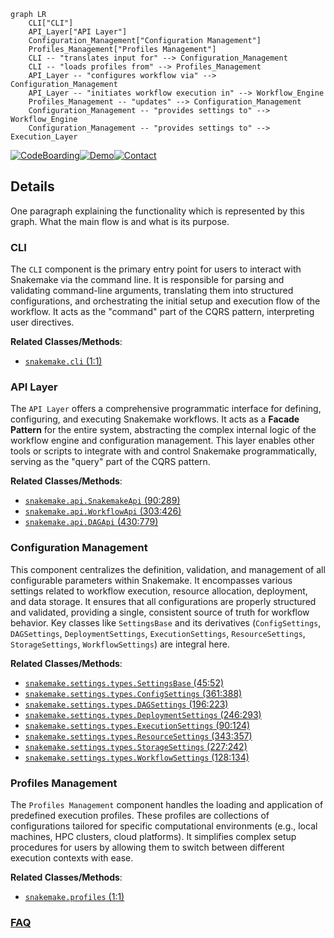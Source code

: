 ```mermaid
graph LR
    CLI["CLI"]
    API_Layer["API Layer"]
    Configuration_Management["Configuration Management"]
    Profiles_Management["Profiles Management"]
    CLI -- "translates input for" --> Configuration_Management
    CLI -- "loads profiles from" --> Profiles_Management
    API_Layer -- "configures workflow via" --> Configuration_Management
    API_Layer -- "initiates workflow execution in" --> Workflow_Engine
    Profiles_Management -- "updates" --> Configuration_Management
    Configuration_Management -- "provides settings to" --> Workflow_Engine
    Configuration_Management -- "provides settings to" --> Execution_Layer
```

[![CodeBoarding](https://img.shields.io/badge/Generated%20by-CodeBoarding-9cf?style=flat-square)](https://github.com/CodeBoarding/CodeBoarding)[![Demo](https://img.shields.io/badge/Try%20our-Demo-blue?style=flat-square)](https://www.codeboarding.org/demo)[![Contact](https://img.shields.io/badge/Contact%20us%20-%20contact@codeboarding.org-lightgrey?style=flat-square)](mailto:contact@codeboarding.org)

## Details

One paragraph explaining the functionality which is represented by this graph. What the main flow is and what is its purpose.

### CLI
The `CLI` component is the primary entry point for users to interact with Snakemake via the command line. It is responsible for parsing and validating command-line arguments, translating them into structured configurations, and orchestrating the initial setup and execution flow of the workflow. It acts as the "command" part of the CQRS pattern, interpreting user directives.


**Related Classes/Methods**:

- <a href="https://github.com/snakemake/snakemake/blob/main/src/snakemake/cli.py#L1-L1" target="_blank" rel="noopener noreferrer">`snakemake.cli` (1:1)</a>


### API Layer
The `API Layer` offers a comprehensive programmatic interface for defining, configuring, and executing Snakemake workflows. It acts as a **Facade Pattern** for the entire system, abstracting the complex internal logic of the workflow engine and configuration management. This layer enables other tools or scripts to integrate with and control Snakemake programmatically, serving as the "query" part of the CQRS pattern.


**Related Classes/Methods**:

- <a href="https://github.com/snakemake/snakemake/blob/main/src/snakemake/api.py#L90-L289" target="_blank" rel="noopener noreferrer">`snakemake.api.SnakemakeApi` (90:289)</a>
- <a href="https://github.com/snakemake/snakemake/blob/main/src/snakemake/api.py#L303-L426" target="_blank" rel="noopener noreferrer">`snakemake.api.WorkflowApi` (303:426)</a>
- <a href="https://github.com/snakemake/snakemake/blob/main/src/snakemake/api.py#L430-L779" target="_blank" rel="noopener noreferrer">`snakemake.api.DAGApi` (430:779)</a>


### Configuration Management
This component centralizes the definition, validation, and management of all configurable parameters within Snakemake. It encompasses various settings related to workflow execution, resource allocation, deployment, and data storage. It ensures that all configurations are properly structured and validated, providing a single, consistent source of truth for workflow behavior. Key classes like `SettingsBase` and its derivatives (`ConfigSettings`, `DAGSettings`, `DeploymentSettings`, `ExecutionSettings`, `ResourceSettings`, `StorageSettings`, `WorkflowSettings`) are integral here.


**Related Classes/Methods**:

- <a href="https://github.com/snakemake/snakemake/blob/main/src/snakemake/settings/types.py#L45-L52" target="_blank" rel="noopener noreferrer">`snakemake.settings.types.SettingsBase` (45:52)</a>
- <a href="https://github.com/snakemake/snakemake/blob/main/src/snakemake/settings/types.py#L361-L388" target="_blank" rel="noopener noreferrer">`snakemake.settings.types.ConfigSettings` (361:388)</a>
- <a href="https://github.com/snakemake/snakemake/blob/main/src/snakemake/settings/types.py#L196-L223" target="_blank" rel="noopener noreferrer">`snakemake.settings.types.DAGSettings` (196:223)</a>
- <a href="https://github.com/snakemake/snakemake/blob/main/src/snakemake/settings/types.py#L246-L293" target="_blank" rel="noopener noreferrer">`snakemake.settings.types.DeploymentSettings` (246:293)</a>
- <a href="https://github.com/snakemake/snakemake/blob/main/src/snakemake/settings/types.py#L90-L124" target="_blank" rel="noopener noreferrer">`snakemake.settings.types.ExecutionSettings` (90:124)</a>
- <a href="https://github.com/snakemake/snakemake/blob/main/src/snakemake/settings/types.py#L343-L357" target="_blank" rel="noopener noreferrer">`snakemake.settings.types.ResourceSettings` (343:357)</a>
- <a href="https://github.com/snakemake/snakemake/blob/main/src/snakemake/settings/types.py#L227-L242" target="_blank" rel="noopener noreferrer">`snakemake.settings.types.StorageSettings` (227:242)</a>
- <a href="https://github.com/snakemake/snakemake/blob/main/src/snakemake/settings/types.py#L128-L134" target="_blank" rel="noopener noreferrer">`snakemake.settings.types.WorkflowSettings` (128:134)</a>


### Profiles Management
The `Profiles Management` component handles the loading and application of predefined execution profiles. These profiles are collections of configurations tailored for specific computational environments (e.g., local machines, HPC clusters, cloud platforms). It simplifies complex setup procedures for users by allowing them to switch between different execution contexts with ease.


**Related Classes/Methods**:

- <a href="https://github.com/snakemake/snakemake/blob/main/src/snakemake/profiles.py#L1-L1" target="_blank" rel="noopener noreferrer">`snakemake.profiles` (1:1)</a>




### [FAQ](https://github.com/CodeBoarding/GeneratedOnBoardings/tree/main?tab=readme-ov-file#faq)